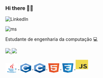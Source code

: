 ### Hi there 👋😄 
![LinkedIn](https://img.shields.io/badge/LinkedIn-Connect-blue?style=flat-square&logo=linkedin&logoColor=white&link=https://www.linkedin.com/in/murilo-scanholato-472483239/)

![ms](https://github.com/Scanholato/Scanholato/assets/133668651/627ef0a4-4d97-4769-a0ef-ef1b5aea5859)


Estudante de engenharia da computação 💻

<div>
  <a href="https://github.com/Scanholato">
  <img height="180em" src="https://github-readme-stats.vercel.app/api?username=scanholato&show_icons=true&theme=tokyonight&include_all_commits=true&count_private=true"/>
  <img height="180em" src="https://github-readme-stats.vercel.app/api/top-langs/?username=scanholato&layout=compact&langs_count=7&theme=tokyonight"/>
</div>
  
<div style="display: inline_block"><br>
  <img align="center" alt="Java" height="30" width="40" src="https://raw.githubusercontent.com/devicons/devicon/master/icons/java/java-original.svg">
  <img align="center" alt="C" height="30" width="40" src="https://raw.githubusercontent.com/devicons/devicon/master/icons/c/c-original.svg">
  <img align="center" alt="C++" height="30" width="40" src="https://raw.githubusercontent.com/devicons/devicon/master/icons/cplusplus/cplusplus-original.svg">
  <img align="center" alt="Rick-HTML" height="30" width="40" src="https://raw.githubusercontent.com/devicons/devicon/master/icons/html5/html5-original.svg">
  <img align="center" alt="Rick-CSS" height="30" width="40" src="https://raw.githubusercontent.com/devicons/devicon/master/icons/css3/css3-original.svg">
  <img align="JavaScript" height="30" width="40" src="https://raw.githubusercontent.com/devicons/devicon/master/icons/javascript/javascript-original.svg">
</div>
  
